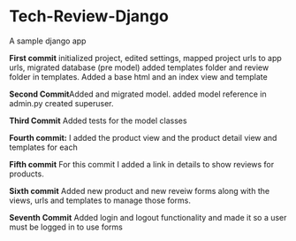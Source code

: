# Tech-Review-Django
A sample django app

<p><strong>First commit</strong> initialized project, edited settings, mapped project urls to app urls, migrated database (pre model) added templates folder and review folder in templates. Added a base html and an index view and template </p>
<p><strong>Second Commit</strong>Added and migrated model. added model reference in admin.py created superuser.</p>
<p><strong>Third Commit</strong> Added tests for the model classes</p>
<p><strong>Fourth commit:</strong> I added the product view and the product detail view and templates for each</p>
<p><strong>Fifth commit</strong> For this commit I added a link in details to show reviews for products.</p>
<p><strong>Sixth commit</strong> Added new product and new reveiw forms along with the views, urls and templates to manage those forms.</p>
<p><strong>Seventh Commit</strong> Added login and logout functionality and made it so a user must be logged in to use forms</p>
